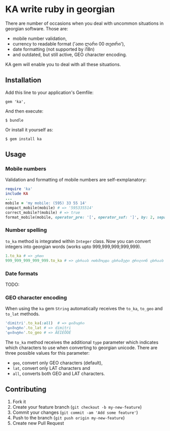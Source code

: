 # KA write ruby in georgian

There are number of occasions when you deal with uncommon situations in georgian software.
Those are:

* mobile number validation,
* currency to readable format ('ათი ლარი 00 თეთრი'), 
* date formatting (not supported by i18n)
* and outdated, but still active, GEO character encoding.

KA gem will enable you to deal with all these situations.

## Installation

Add this line to your application's Gemfile:

    gem 'ka', 

And then execute:

    $ bundle

Or install it yourself as:

    $ gem install ka

## Usage

### Mobile numbers

Validation and formatting of mobile numbers are self-exmplanatory:

```ruby
require 'ka'
include KA
...
mobile = 'my mobile: (595) 33 55 14'
compact_mobile(mobile) # => '595335514'
correct_mobile?(mobile) # => true
format_mobile(mobile, operator_pre: '[', operator_suf: ']', by: 2, separator: ' ') #=> [595]33 55 14
```

### Number spelling

`to_ka` method is integrated within `Integer` class.
Now you can convert integers into georgian words (works upto 999,999,999,999,999).

```ruby
1.to_ka # => ერთი
999_999_999_999_999.to_ka # => ცხრაას ოთხმოცდა ცხრამეტი ტრილიონ ცხრაას ოთხმოცდა ცხრამეტი მილიარდ ცხრაას ოთხმოცდა ცხრამეტი მილიონ ცხრაას ოთხმოცდა ცხრამეტი ათას ცხრაას ოთხმოცდა ცხრამეტი
```

### Date formats

TODO:

### GEO character encoding

When using the `ka` gem `String` automatically receives the `to_ka`, `to_geo` and `to_lat` methods.

```ruby
'dimitri'.to_ka(:all)  # => დიმიტრი
'დიმიტრი'.to_lat # => dimitri
'დიმიტრი'.to_geo # => ÃÉÌÉÔÒÉ
```

The `to_ka` method receives the additional `type` parameter which indicates which characters
to use when converting to georgian unicode. There are three possible values for this parameter:

* `geo`, convert only GEO characters (default),
* `lat`, convert only LAT characters and
* `all`, converts both GEO and LAT characters.

## Contributing

1. Fork it
2. Create your feature branch (`git checkout -b my-new-feature`)
3. Commit your changes (`git commit -am 'Add some feature'`)
4. Push to the branch (`git push origin my-new-feature`)
5. Create new Pull Request
